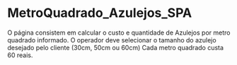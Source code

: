 # MetroQuadrado_Azulejos_SPA
O página consistem em calcular o custo e quantidade de Azulejos por metro quadrado informado.
O operador deve selecionar o tamanho do azulejo desejado pelo cliente (30cm, 50cm ou 60cm)
Cada metro quadrado custa 60 reais.
